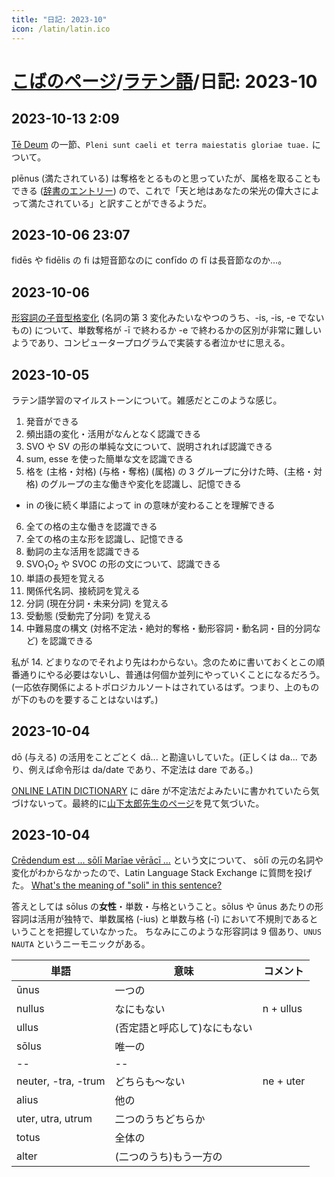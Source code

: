 ```yaml
---
title: "日記: 2023-10"
icon: /latin/latin.ico
---
```


# [こばのページ](../index.html)/[ラテン語](index.html)/日記: 2023-10
## 2023-10-13 2:09
[Tē Deum](https://ja.wikipedia.org/wiki/%E3%83%86%E3%83%BB%E3%83%87%E3%82%A6%E3%83%A0#%E3%83%86%E3%82%AD%E3%82%B9%E3%83%88) の一節、`Pleni sunt caeli et terra maiestatis gloriae tuae.` について。

plēnus (満たされている) は奪格をとるものと思っていたが、属格を取ることもできる ([辞書のエントリー](https://latinitium.com/latin-dictionaries/?t=lsn36651)) ので、これで「天と地はあなたの栄光の偉大さによって満たされている」と訳すことができるようだ。

## 2023-10-06 23:07
fidēs や fidēlis の fi は短音節なのに confīdo の fī は長音節なのか…。

## 2023-10-06
[形容詞の子音型格変化](http://www.lingua-latina.org/LL_2A_2c.php) (名詞の第 3 変化みたいなやつのうち、-is, -is, -e でないもの) について、単数奪格が -ī で終わるか -e で終わるかの区別が非常に難しいようであり、コンピュータープログラムで実装する者泣かせに思える。
## 2023-10-05
ラテン語学習のマイルストーンについて。雑感だとこのような感じ。

1. 発音ができる
2. 頻出語の変化・活用がなんとなく認識できる
3. SVO や SV の形の単純な文について、説明されれば認識できる
4. sum, esse を使った簡単な文を認識できる
5. 格を (主格・対格) (与格・奪格) (属格) の 3 グループに分けた時、(主格・対格) のグループの主な働きや変化を認識し、記憶できる
  - in の後に続く単語によって in の意味が変わることを理解できる
6. 全ての格の主な働きを認識できる
7. 全ての格の主な形を認識し、記憶できる
8. 動詞の主な活用を認識できる
9. SVO<sub>1</sub>O<sub>2</sub> や SVOC の形の文について、認識できる
10. 単語の長短を覚える
11. 関係代名詞、接続詞を覚える
12. 分詞 (現在分詞・未来分詞) を覚える
13. 受動態 (受動完了分詞) を覚える
14. 中難易度の構文 (対格不定法・絶対的奪格・動形容詞・動名詞・目的分詞など) を認識できる

私が 14. どまりなのでそれより先はわからない。念のために書いておくとこの順番通りにやる必要はないし、普通は何個か並列にやっていくことになるだろう。(一応依存関係によるトポロジカルソートはされているはず。つまり、上のものが下のものを要することはないはず。)

## 2023-10-04
dō (与える) の活用をことごとく dā... と勘違いしていた。(正しくは da... であり、例えば命令形は da/date であり、不定法は dare である。)

[ONLINE LATIN DICTIONARY](https://www.online-latin-dictionary.com/latin-dictionary-flexion.php?lemma=DO100) に dāre が不定法だよみたいに書かれていたら気づけないって。最終的に[山下太郎先生のページ](https://aeneis.jp/?p=295)を見て気づいた。

## 2023-10-04
[Crēdendum est ... sōlī Marīae vērācī ...](https://www.cpdl.org/wiki/index.php/Victimae_paschali_laudes) という文について、
sōlī の元の名詞や変化がわからなかったので、Latin Language Stack Exchange に質問を投げた。
[What's the meaning of "soli" in this sentence?](https://latin.stackexchange.com/questions/21560/whats-the-meaning-of-soli-in-this-sentence)

答えとしては sōlus の**女性**・単数・与格ということ。sōlus や ūnus あたりの形容詞は活用が独特で、単数属格 (-ius) と単数与格 (-ī) において不規則であるということを把握していなかった。
ちなみにこのような形容詞は 9 個あり、`UNUS NAUTA` というニーモニックがある。

|単語|意味|コメント|
|--|--|--|
|ūnus|一つの|
|nullus|なにもない|n + ullus|
|ullus|(否定語と呼応して)なにもない|
|sōlus|唯一の|
|--|--|
|neuter, -tra, -trum|どちらも〜ない|ne + uter|
|alius|他の|
|uter, utra, utrum|二つのうちどちらか|
|totus|全体の|
|alter|(二つのうち)もう一方の|
